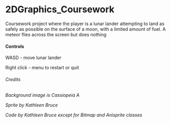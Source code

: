 # 2DGraphics_Coursework

Coursework project where the player is a lunar lander attempting to land as safely as possible 
on the surface of a moon, with a limited amount of fuel. A meteor flies across the screen but does nothing

#### Controls 
WASD - move lunar lander

Right click - menu to restart or quit

###### Credits
*Background image is Cassiopeia A*

*Sprite by Kathleen Bruce*

*Code by Kathleen Bruce except for Bitmap and Anisprite classes*
